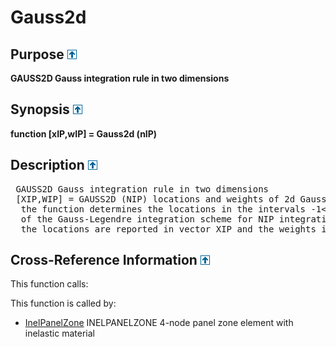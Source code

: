 
<!-- <a name="_top"></a>
<div><a href="../../../index.md">Home</a> &gt;  <a href="#">src</a> &gt; <a href="../index.md">Utilities</a> &gt; <a href="index.md">Quadrature</a> &gt; Gauss2d.m</div> -->

<!--<table width="100%"><tr><td align="left"><a href="../../../index.md"><img alt="<" border="0" src="../../../left.png">&nbsp;Master index</a></td>
<td align="right"><a href="index.md">Index for src\Utilities\Quadrature&nbsp;<img alt=">" border="0" src="../../../right.png"></a></td></tr></table>-->

<h1>Gauss2d
</h1>

<h2 id="purpose"><a name="_name"></a>Purpose <a href="#_top"><img alt="^" border="0" src="../../../up.png"></a></h2>
<div class="box"><strong>GAUSS2D Gauss integration rule in two dimensions</strong></div>

<h2><a name="_synopsis"></a>Synopsis <a href="#_top"><img alt="^" border="0" src="../../../up.png"></a></h2>
<div class="box"><strong>function [xIP,wIP] = Gauss2d (nIP) </strong></div>

<h2><a name="_description"></a>Description <a href="#_top"><img alt="^" border="0" src="../../../up.png"></a></h2>
<div class="fragment"><pre class="comment"> GAUSS2D Gauss integration rule in two dimensions
 [XIP,WIP] = GAUSS2D (NIP) locations and weights of 2d Gauss-Legendre integration scheme   
  the function determines the locations in the intervals -1&lt;xi&lt;1, -1&lt;eta&lt;1, and the weights
  of the Gauss-Legendre integration scheme for NIP integration points;
  the locations are reported in vector XIP and the weights in vector WIP</pre></div>

<!-- crossreference -->
<h2><a name="_cross"></a>Cross-Reference Information <a href="#_top"><img alt="^" border="0" src="../../../up.png"></a></h2>
This function calls:
<ul style="list-style-image:url(../../../matlabicon.gif)">
</ul>
This function is called by:
<ul style="list-style-image:url(../../../matlabicon.gif)">
<li><a href="../../../src/Other/InelPanelZone.md" class="code" title="function ElemResp = InelPanelZone (action,el_no,xyz,ElemData,ElemState)">InelPanelZone</a>	INELPANELZONE 4-node panel zone element with inelastic material</li></ul>
<!-- crossreference -->




<!-- <hr><address>Generated on Wed 08-Jul-2020 12:41:00 by <strong><a href="http://www.artefact.tk/software/matlab/m2html/" title="Matlab Documentation in HTML">m2html</a></strong> &copy; 2005</address> -->